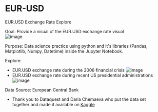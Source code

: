 # EUR-USD
EUR.USD Exchange Rate Explore  

Goal: Provide a visual of the EUR.USD exchange rate visual  
![image](https://github.com/user-attachments/assets/c016eb07-2383-4988-b07f-cb2162c78007)

Purpose: Data science practice using python and it's libraries (Pandas, Matplotlib, Numpy, Datetime) inside the Jupyter Notebook.  

Explore:  
- EUR.USD exchange rate during the 2008 financial crisis
![image](https://github.com/user-attachments/assets/29727b9c-d9b8-4a0a-b44d-8d78c306d4b1)
- EUR.USD exchange rate during recent US presidential administrations
![image](https://github.com/user-attachments/assets/fba18b37-caa7-4493-9c9e-e993c107e87f)

Data Source: European Central Bank
- Thank you to Dataquest and Daria Chemaeva who put the data set together and made it available on [Kaggle](https://www.kaggle.com/datasets/lsind18/euro-exchange-daily-rates-19992020)  
    



